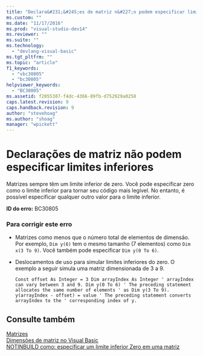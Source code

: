 ```yaml
---
title: "Declara&#231;&#245;es de matriz n&#227;o podem especificar limites inferiores | Microsoft Docs"
ms.custom: ""
ms.date: "11/17/2016"
ms.prod: "visual-studio-dev14"
ms.reviewer: ""
ms.suite: ""
ms.technology: 
  - "devlang-visual-basic"
ms.tgt_pltfrm: ""
ms.topic: "article"
f1_keywords: 
  - "vbc30805"
  - "bc30805"
helpviewer_keywords: 
  - "BC30805"
ms.assetid: f2055387-f4dc-4366-89fb-d752929a0258
caps.latest.revision: 9
caps.handback.revision: 9
author: "stevehoag"
ms.author: "shoag"
manager: "wpickett"
---
```

# Declara&#231;&#245;es de matriz n&#227;o podem especificar limites inferiores
Matrizes sempre têm um limite inferior de zero. Você pode especificar zero como o limite inferior para tornar seu código mais legível. No entanto, é possível especificar qualquer outro valor para o limite inferior.  
  
 **ID do erro:** BC30805  
  
### Para corrigir este erro  
  
-   Matrizes como menos que o número total de elementos de dimensão. Por exemplo, `Dim y(6)` tem o mesmo tamanho \(7 elementos\) como `Dim x(3 To 9)`. Você também pode especificar `Dim y(0 To 6)`.  
  
-   Deslocamentos de uso para simular limites inferiores do zero. O exemplo a seguir simula uma matriz dimensionada de 3 a 9.  
  
    ```  
    Const offset As Integer = 3 Dim arrayIndex As Integer ' arrayIndex can vary between 3 and 9. Dim y(0 To 6) ' The preceding statement allocates the same number of elements ' as Dim y(3 To 9). y(arrayIndex - offset) = value ' The preceding statement converts arrayIndex to the ' corresponding index of y.  
    ```  
  
## Consulte também  
 [Matrizes](../../visual-basic/programming-guide/language-features/arrays/index.md)   
 [Dimensões de matriz no Visual Basic](../../visual-basic/programming-guide/language-features/arrays/array-dimensions.md)   
 [NOTINBUILD como: especificar um limite inferior Zero em uma matriz](http://msdn.microsoft.com/pt-br/20ffd49a-64f7-4634-8ed0-46ba1049d935)